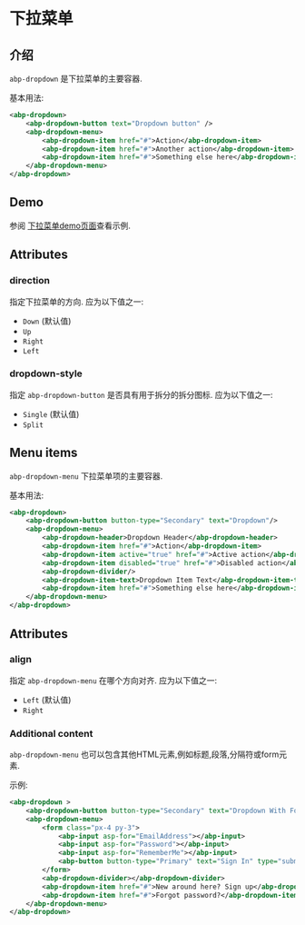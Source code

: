 # 下拉菜单

## 介绍

`abp-dropdown` 是下拉菜单的主要容器.

基本用法:

````xml
<abp-dropdown>
    <abp-dropdown-button text="Dropdown button" />
    <abp-dropdown-menu>
        <abp-dropdown-item href="#">Action</abp-dropdown-item>
        <abp-dropdown-item href="#">Another action</abp-dropdown-item>
        <abp-dropdown-item href="#">Something else here</abp-dropdown-item>
    </abp-dropdown-menu>
</abp-dropdown>
````

## Demo

参阅 [下拉菜单demo页面](https://bootstrap-taghelpers.abp.io/Components/Dropdowns)查看示例.

## Attributes

### direction

指定下拉菜单的方向. 应为以下值之一:

* `Down` (默认值)
* `Up`
* `Right`
* `Left`

### dropdown-style

指定 `abp-dropdown-button` 是否具有用于拆分的拆分图标. 应为以下值之一:

* `Single` (默认值)
* `Split`

## Menu items

`abp-dropdown-menu` 下拉菜单项的主要容器.

基本用法:

````xml
<abp-dropdown>
    <abp-dropdown-button button-type="Secondary" text="Dropdown"/>
    <abp-dropdown-menu>
        <abp-dropdown-header>Dropdown Header</abp-dropdown-header>
        <abp-dropdown-item href="#">Action</abp-dropdown-item>
        <abp-dropdown-item active="true" href="#">Active action</abp-dropdown-item>
        <abp-dropdown-item disabled="true" href="#">Disabled action</abp-dropdown-item>
        <abp-dropdown-divider/>
        <abp-dropdown-item-text>Dropdown Item Text</abp-dropdown-item-text>
        <abp-dropdown-item href="#">Something else here</abp-dropdown-item>
    </abp-dropdown-menu>
</abp-dropdown>
````

## Attributes

### align

指定 `abp-dropdown-menu` 在哪个方向对齐. 应为以下值之一:

* `Left` (默认值)
* `Right`

### Additional content

`abp-dropdown-menu` 也可以包含其他HTML元素,例如标题,段落,分隔符或form元素.

示例:

````xml
<abp-dropdown >
    <abp-dropdown-button button-type="Secondary" text="Dropdown With Form"/>
    <abp-dropdown-menu>
        <form class="px-4 py-3">
            <abp-input asp-for="EmailAddress"></abp-input>
            <abp-input asp-for="Password"></abp-input>
            <abp-input asp-for="RememberMe"></abp-input>
            <abp-button button-type="Primary" text="Sign In" type="submit" />
        </form>
        <abp-dropdown-divider></abp-dropdown-divider>
        <abp-dropdown-item href="#">New around here? Sign up</abp-dropdown-item>
        <abp-dropdown-item href="#">Forgot password?</abp-dropdown-item>
    </abp-dropdown-menu>
</abp-dropdown>
````
